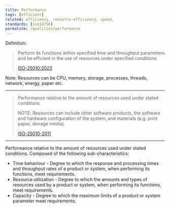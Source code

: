 ```yaml
---
title: Performance
tags: [efficient]
related: efficiency, resource-efficiency, speed,
standards: [iso14756]
permalink: /qualities/performance
---
```


Definition: 

>Perform its functions within specified time and throughput parameters and be efficient in the use of resources under specified conditions
>
>[ISO-25010:2023](/references/#iso-25010-2023)


Note: Resources can be CPU, memory, storage, processes, threads, network, energy, paper etc. 

<hr class="with-no-margin"/>

>Performance relative to the amount of resources used under stated conditions.
>
>NOTE: Resources can include other software products, the software and hardware configuration of the system, and materials (e.g. print paper, storage media).
>
>[ISO-25010-2011](/references/#iso-25010-2011)
<hr class="with-no-margin"/>

Performance relative to the amount of resources used under stated conditions. 
Composed of the following sub-characteristics:

* Time behaviour - Degree to which the response and processing times and throughput rates of a product or system, when performing its functions, meet requirements.
* Resource utilization - Degree to which the amounts and types of resources used by a product or system, when performing its functions, meet requirements.
* Capacity - Degree to which the maximum limits of a product or system parameter meet requirements.

